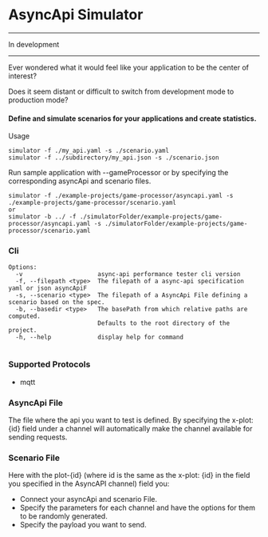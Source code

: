 # AsyncApi Simulator
___

 In development
 
---

Ever wondered what it would feel like your application to 
be the center of interest?

Does it seem distant or difficult to switch from development mode
to production mode?

#### Define and simulate scenarios for your applications and create statistics.



Usage

```
simulator -f ./my_api.yaml -s ./scenario.yaml
simulator -f ../subdirectory/my_api.json -s ./scenario.json
```

Run sample application with --gameProcessor or by specifying the corresponding 
asyncApi and scenario files.
```
simulator -f ./example-projects/game-processor/asyncapi.yaml -s ./example-projects/game-processor/scenario.yaml
or
simulator -b ../ -f ./simulatorFolder/example-projects/game-processor/asyncapi.yaml -s ./simulatorFolder/example-projects/game-processor/scenario.yaml
```



### Cli

```
Options:
  -v                     async-api performance tester cli version
  -f, --filepath <type>  The filepath of a async-api specification yaml or json asyncApiF
  -s, --scenario <type>  The filepath of a AsyncApi File defining a scenario based on the spec.
  -b, --basedir <type>   The basePath from which relative paths are computed.
                         Defaults to the root directory of the project.
  -h, --help             display help for command


```

### Supported Protocols

- mqtt

### AsyncApi File

The file where the api you want to test is defined. By specifying the x-plot: {id} field
under a channel will automatically make the channel available for sending requests.



### Scenario File

Here with the plot-{id} (where id is the same as the x-plot: {id} in the field you specified in the AsyncAPI channel) field you:
- Connect your asyncApi and scenario File.
- Specify the parameters for each channel and have the options for them to be randomly generated.
- Specify the payload you want to send.


